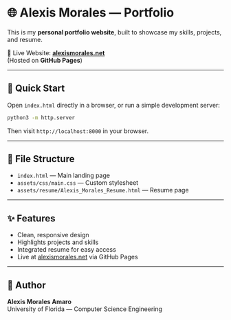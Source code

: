 # 🌐 Alexis Morales — Portfolio  

This is my **personal portfolio website**, built to showcase my skills, projects, and resume.  

🔗 Live Website: [**alexismorales.net**](https://alexismorales.net)  
(Hosted on **GitHub Pages**)  

---

## 🚀 Quick Start  

Open `index.html` directly in a browser, or run a simple development server:  

```bash
python3 -m http.server
```

Then visit `http://localhost:8000` in your browser.  

---

## 📂 File Structure  

- `index.html` — Main landing page  
- `assets/css/main.css` — Custom stylesheet  
- `assets/resume/Alexis_Morales_Resume.html` — Resume page  

---

## ✨ Features  

- Clean, responsive design  
- Highlights projects and skills  
- Integrated resume for easy access  
- Live at [alexismorales.net](https://alexismorales.net) via GitHub Pages

---

## 👤 Author  

**Alexis Morales Amaro**  
University of Florida — Computer Science Engineering  
